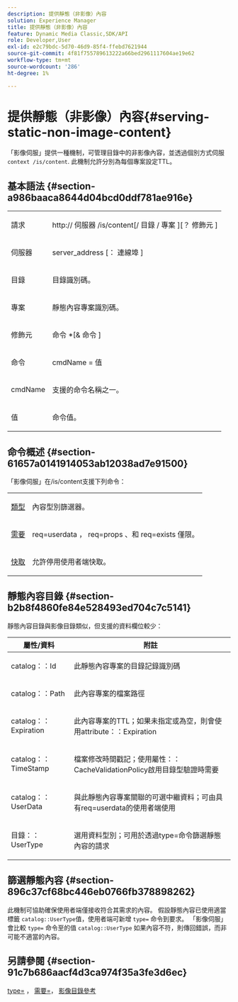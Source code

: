 ```yaml
---
description: 提供靜態（非影像）內容
solution: Experience Manager
title: 提供靜態（非影像）內容
feature: Dynamic Media Classic,SDK/API
role: Developer,User
exl-id: e2c79bdc-5d70-46d9-85f4-ffebd7621944
source-git-commit: 4f81f755789613222a66bed2961117604ae19e62
workflow-type: tm+mt
source-wordcount: '286'
ht-degree: 1%

---
```


# 提供靜態（非影像）內容{#serving-static-non-image-content}

「影像伺服」提供一種機制，可管理目錄中的非影像內容，並透過個別方式伺服 `context /is/content`. 此機制允許分別為每個專案設定TTL。

## 基本語法 {#section-a986baaca8644d04bcd0ddf781ae916e}

<table id="simpletable_4A6249F0C40747339524323EB0831CE4"> 
 <tr class="strow"> 
  <td class="stentry"> <p> <span class="codeph"> <span class="varname"> 請求 </span> </span> </p> </td> 
  <td class="stentry"> <p> <span class="codeph"> http:// <span class="varname"> 伺服器 </span>/is/content[/ <span class="varname"> 目錄 </span>/ <span class="varname"> 專案 </span>][？ <span class="varname"> 修飾元 </span>] </span> </p> </td> 
 </tr> 
 <tr class="strow"> 
  <td class="stentry"> <p> <span class="codeph"> <span class="varname"> 伺服器 </span> </span> </p> </td> 
  <td class="stentry"> <p> <span class="codeph"> <span class="varname"> server_address </span>[： <span class="varname"> 連線埠 </span>] </span> </p> </td> 
 </tr> 
 <tr class="strow"> 
  <td class="stentry"> <p> <span class="codeph"> <span class="varname"> 目錄 </span> </span> </p> </td> 
  <td class="stentry"> <p>目錄識別碼。 </p> </td> 
 </tr> 
 <tr class="strow"> 
  <td class="stentry"> <p> <span class="codeph"> <span class="varname"> 專案 </span> </span> </p> </td> 
  <td class="stentry"> <p>靜態內容專案識別碼。 </p> </td> 
 </tr> 
 <tr class="strow"> 
  <td class="stentry"> <p> <span class="codeph"> <span class="varname"> 修飾元 </span> </span> </p> </td> 
  <td class="stentry"> <p> <span class="codeph"> <span class="varname"> 命令 </span>*[&amp; <span class="varname"> 命令 </span>] </span> </p> </td> 
 </tr> 
 <tr class="strow"> 
  <td class="stentry"> <p> <span class="codeph"> <span class="varname"> 命令 </span> </span> </p> </td> 
  <td class="stentry"> <p> <span class="codeph"> <span class="varname"> cmdName </span>= <span class="varname"> 值 </span> </span> </p> </td> 
 </tr> 
 <tr class="strow"> 
  <td class="stentry"> <p> <span class="codeph"> <span class="varname"> cmdName </span> </span> </p> </td> 
  <td class="stentry"> <p>支援的命令名稱之一。 </p> </td> 
 </tr> 
 <tr class="strow"> 
  <td class="stentry"> <p> <span class="codeph"> <span class="varname"> 值 </span> </span> </p> </td> 
  <td class="stentry"> <p>命令值。 </p> </td> 
 </tr> 
</table>

## 命令概述 {#section-61657a0141914053ab12038ad7e91500}

「影像伺服」在/is/content支援下列命令：

<table id="simpletable_1D96BA1AB5394B3C9B91D46617AFC0FA"> 
 <tr class="strow"> 
  <td class="stentry"> <a href="../../../../../is-api/http-ref/image-serving-api-ref/c-http-protocol-reference/c-command-reference/r-type.md#reference-89094fd1c50c444eb082cd266769cccb" type="reference" format="dita" scope="local"> 類型 </a> </td> 
  <td class="stentry"> <p>內容型別篩選器。 </p> </td> 
 </tr> 
 <tr class="strow"> 
  <td class="stentry"> <a href="../../../../../is-api/http-ref/image-serving-api-ref/c-http-protocol-reference/c-command-reference/r-req/r-req.md#reference-907cdb4a97034db7ad94695f25552e76" type="reference" format="dita" scope="local"> 需要 </a> </td> 
  <td class="stentry"> <p> <span class="codeph"> req=userdata </span>， <span class="codeph"> req=props </span>、和 <span class="codeph"> req=exists </span> 僅限。 </p> </td> 
 </tr> 
 <tr class="strow"> 
  <td class="stentry"> <a href="../../../../../is-api/http-ref/image-serving-api-ref/c-http-protocol-reference/c-command-reference/r-is-http-cache.md#reference-168189bee4ce4d1189d427891f22be2e" type="reference" format="dita" scope="local"> 快取 </a> </td> 
  <td class="stentry"> <p>允許停用使用者端快取。 </p> </td> 
 </tr> 
</table>

## 靜態內容目錄 {#section-b2b8f4860fe84e528493ed704c7c5141}

靜態內容目錄與影像目錄類似，但支援的資料欄位較少：

<table id="table_3B111EC3AA1044FB9B659FD54BADDC39"> 
 <thead> 
  <tr> 
   <th class="entry"> <b> 屬性/資料</b> </th> 
   <th class="entry"> <b> 附註</b> </th> 
  </tr> 
 </thead>
 <tbody> 
  <tr valign="top"> 
   <td> <p> <span class="codeph"> catalog：：Id </span> </p> </td> 
   <td> <p> 此靜態內容專案的目錄記錄識別碼 </p> </td> 
  </tr> 
  <tr valign="top"> 
   <td> <p> <span class="codeph"> catalog：：Path </span> </p> </td> 
   <td> <p> 此內容專案的檔案路徑 </p> </td> 
  </tr> 
  <tr valign="top"> 
   <td> <p> <span class="codeph"> catalog：：Expiration </span> </p> </td> 
   <td> <p> 此內容專案的TTL；如果未指定或為空，則會使用attribute：：Expiration </p> </td> 
  </tr> 
  <tr valign="top"> 
   <td> <p> <span class="codeph"> catalog：：TimeStamp </span> </p> </td> 
   <td> <p> 檔案修改時間戳記；使用屬性：：CacheValidationPolicy啟用目錄型驗證時需要 </p> </td> 
  </tr> 
  <tr valign="top"> 
   <td> <p> <span class="codeph"> catalog：：UserData </span> </p> </td> 
   <td> <p> 與此靜態內容專案關聯的可選中繼資料；可由具有req=userdata的使用者端使用 </p> </td> 
  </tr> 
  <tr valign="top"> 
   <td> <p> <span class="codeph"> 目錄：：UserType </span> </p> </td> 
   <td> <p> 選用資料型別；可用於透過type=命令篩選靜態內容的請求 </p> </td> 
  </tr> 
 </tbody> 
</table>

## 篩選靜態內容 {#section-896c37cf68bc446eb0766fb378898262}

此機制可協助確保使用者端僅接收符合其需求的內容。 假設靜態內容已使用適當標籤 `catalog::UserType`值，使用者端可新增 `type=` 命令到要求。 「影像伺服」會比較 `type=` 命令至的值 `catalog::UserType` 如果內容不符，則傳回錯誤，而非可能不適當的內容。

## 另請參閱 {#section-91c7b686aacf4d3ca974f35a3fe3d6ec}

[type=](../../../../../is-api/http-ref/image-serving-api-ref/c-http-protocol-reference/c-command-reference/r-type.md#reference-89094fd1c50c444eb082cd266769cccb) ， [需要=](../../../../../is-api/http-ref/image-serving-api-ref/c-http-protocol-reference/c-command-reference/r-req/r-req.md#reference-907cdb4a97034db7ad94695f25552e76)， [影像目錄參考](../../../../../is-api/image-catalog/image-serving-api-ref/c-image-catalog-reference/c-overview/c-overview.md#concept-9ce2b6a133de45f783e95cabc5810ac3)
